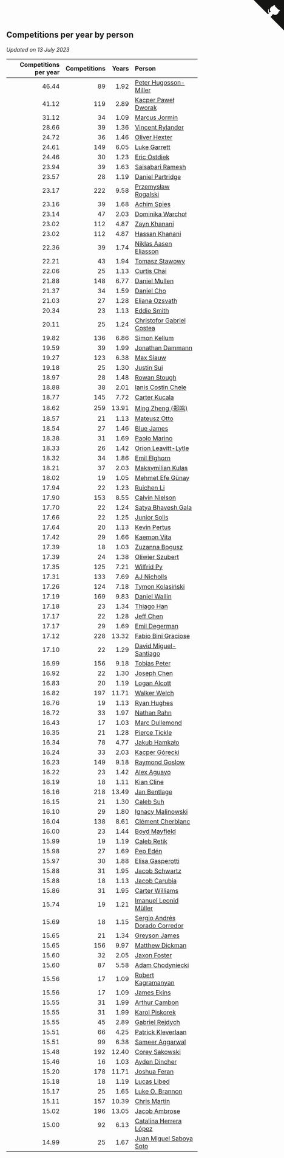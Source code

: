 ## Competitions per year by person

*Updated on 13 July 2023*

| Competitions per year | Competitions | Years | Person |
| ---: | ---: | ---: | :--- |
| 46.44 | 89 | 1.92 | [Peter Hugosson-Miller](https://www.worldcubeassociation.org/persons/2021HUGO01) |
| 41.12 | 119 | 2.89 | [Kacper Paweł Dworak](https://www.worldcubeassociation.org/persons/2020DWOR01) |
| 31.12 | 34 | 1.09 | [Marcus Jormin](https://www.worldcubeassociation.org/persons/2022JORM01) |
| 28.66 | 39 | 1.36 | [Vincent Rylander](https://www.worldcubeassociation.org/persons/2022RYLA01) |
| 24.72 | 36 | 1.46 | [Oliver Hexter](https://www.worldcubeassociation.org/persons/2022HEXT01) |
| 24.61 | 149 | 6.05 | [Luke Garrett](https://www.worldcubeassociation.org/persons/2017GARR05) |
| 24.46 | 30 | 1.23 | [Eric Ostdiek](https://www.worldcubeassociation.org/persons/2022OSTD01) |
| 23.94 | 39 | 1.63 | [Saisabari Ramesh](https://www.worldcubeassociation.org/persons/2021RAME01) |
| 23.57 | 28 | 1.19 | [Daniel Partridge](https://www.worldcubeassociation.org/persons/2022PART02) |
| 23.17 | 222 | 9.58 | [Przemysław Rogalski](https://www.worldcubeassociation.org/persons/2013ROGA02) |
| 23.16 | 39 | 1.68 | [Achim Spies](https://www.worldcubeassociation.org/persons/2021SPIE01) |
| 23.14 | 47 | 2.03 | [Dominika Warchoł](https://www.worldcubeassociation.org/persons/2021WARC01) |
| 23.02 | 112 | 4.87 | [Zayn Khanani](https://www.worldcubeassociation.org/persons/2018KHAN28) |
| 23.02 | 112 | 4.87 | [Hassan Khanani](https://www.worldcubeassociation.org/persons/2018KHAN26) |
| 22.36 | 39 | 1.74 | [Niklas Aasen Eliasson](https://www.worldcubeassociation.org/persons/2021ELIA01) |
| 22.21 | 43 | 1.94 | [Tomasz Stawowy](https://www.worldcubeassociation.org/persons/2021STAW01) |
| 22.06 | 25 | 1.13 | [Curtis Chai](https://www.worldcubeassociation.org/persons/2022CHAI02) |
| 21.88 | 148 | 6.77 | [Daniel Mullen](https://www.worldcubeassociation.org/persons/2016MULL04) |
| 21.37 | 34 | 1.59 | [Daniel Cho](https://www.worldcubeassociation.org/persons/2021CHOD01) |
| 21.03 | 27 | 1.28 | [Eliana Ozsvath](https://www.worldcubeassociation.org/persons/2022OZSV01) |
| 20.34 | 23 | 1.13 | [Eddie Smith](https://www.worldcubeassociation.org/persons/2022SMIT20) |
| 20.11 | 25 | 1.24 | [Christofor Gabriel Costea](https://www.worldcubeassociation.org/persons/2022COST03) |
| 19.82 | 136 | 6.86 | [Simon Kellum](https://www.worldcubeassociation.org/persons/2016KELL12) |
| 19.59 | 39 | 1.99 | [Jonathan Dammann](https://www.worldcubeassociation.org/persons/2021DAMM01) |
| 19.27 | 123 | 6.38 | [Max Siauw](https://www.worldcubeassociation.org/persons/2017SIAU02) |
| 19.18 | 25 | 1.30 | [Justin Sui](https://www.worldcubeassociation.org/persons/2022SUIJ01) |
| 18.97 | 28 | 1.48 | [Rowan Stough](https://www.worldcubeassociation.org/persons/2022STOU01) |
| 18.88 | 38 | 2.01 | [Ianis Costin Chele](https://www.worldcubeassociation.org/persons/2021CHEL01) |
| 18.77 | 145 | 7.72 | [Carter Kucala](https://www.worldcubeassociation.org/persons/2015KUCA01) |
| 18.62 | 259 | 13.91 | [Ming Zheng (郑鸣)](https://www.worldcubeassociation.org/persons/2009ZHEN11) |
| 18.57 | 21 | 1.13 | [Mateusz Otto](https://www.worldcubeassociation.org/persons/2022OTTO01) |
| 18.54 | 27 | 1.46 | [Blue James](https://www.worldcubeassociation.org/persons/2022JAME01) |
| 18.38 | 31 | 1.69 | [Paolo Marino](https://www.worldcubeassociation.org/persons/2021MARI04) |
| 18.33 | 26 | 1.42 | [Orion Leavitt-Lytle](https://www.worldcubeassociation.org/persons/2022LEAV01) |
| 18.32 | 34 | 1.86 | [Emil Elghorn](https://www.worldcubeassociation.org/persons/2021ELGH01) |
| 18.21 | 37 | 2.03 | [Maksymilian Kulas](https://www.worldcubeassociation.org/persons/2021KULA02) |
| 18.02 | 19 | 1.05 | [Mehmet Efe Günay](https://www.worldcubeassociation.org/persons/2022GUNA05) |
| 17.94 | 22 | 1.23 | [Ruichen Li](https://www.worldcubeassociation.org/persons/2022LIRU02) |
| 17.90 | 153 | 8.55 | [Calvin Nielson](https://www.worldcubeassociation.org/persons/2014NIEL03) |
| 17.70 | 22 | 1.24 | [Satya Bhavesh Gala](https://www.worldcubeassociation.org/persons/2022GALA03) |
| 17.66 | 22 | 1.25 | [Junior Solis](https://www.worldcubeassociation.org/persons/2022SOLI03) |
| 17.64 | 20 | 1.13 | [Kevin Pertus](https://www.worldcubeassociation.org/persons/2022PERT01) |
| 17.42 | 29 | 1.66 | [Kaemon Vita](https://www.worldcubeassociation.org/persons/2021VITA01) |
| 17.39 | 18 | 1.03 | [Zuzanna Bogusz](https://www.worldcubeassociation.org/persons/2022BOGU01) |
| 17.39 | 24 | 1.38 | [Oliwier Szubert](https://www.worldcubeassociation.org/persons/2022SZUB01) |
| 17.35 | 125 | 7.21 | [Wilfrid Py](https://www.worldcubeassociation.org/persons/2016PYWI01) |
| 17.31 | 133 | 7.69 | [AJ Nicholls](https://www.worldcubeassociation.org/persons/2015NICH04) |
| 17.26 | 124 | 7.18 | [Tymon Kolasiński](https://www.worldcubeassociation.org/persons/2016KOLA02) |
| 17.19 | 169 | 9.83 | [Daniel Wallin](https://www.worldcubeassociation.org/persons/2013WALL03) |
| 17.18 | 23 | 1.34 | [Thiago Han](https://www.worldcubeassociation.org/persons/2022HANT01) |
| 17.17 | 22 | 1.28 | [Jeff Chen](https://www.worldcubeassociation.org/persons/2022CHEN19) |
| 17.17 | 29 | 1.69 | [Emil Degerman](https://www.worldcubeassociation.org/persons/2021DEGE01) |
| 17.12 | 228 | 13.32 | [Fabio Bini Graciose](https://www.worldcubeassociation.org/persons/2010GRAC02) |
| 17.10 | 22 | 1.29 | [David Miguel-Santiago](https://www.worldcubeassociation.org/persons/2022MIGU02) |
| 16.99 | 156 | 9.18 | [Tobias Peter](https://www.worldcubeassociation.org/persons/2014PETE03) |
| 16.92 | 22 | 1.30 | [Joseph Chen](https://www.worldcubeassociation.org/persons/2022CHEN16) |
| 16.83 | 20 | 1.19 | [Logan Alcott](https://www.worldcubeassociation.org/persons/2022ALCO02) |
| 16.82 | 197 | 11.71 | [Walker Welch](https://www.worldcubeassociation.org/persons/2011WELC01) |
| 16.76 | 19 | 1.13 | [Ryan Hughes](https://www.worldcubeassociation.org/persons/2022HUGH04) |
| 16.72 | 33 | 1.97 | [Nathan Rahn](https://www.worldcubeassociation.org/persons/2021RAHN01) |
| 16.43 | 17 | 1.03 | [Marc Dullemond](https://www.worldcubeassociation.org/persons/2022DULL01) |
| 16.35 | 21 | 1.28 | [Pierce Tickle](https://www.worldcubeassociation.org/persons/2022TICK01) |
| 16.34 | 78 | 4.77 | [Jakub Hamkało](https://www.worldcubeassociation.org/persons/2018HAMK01) |
| 16.24 | 33 | 2.03 | [Kacper Górecki](https://www.worldcubeassociation.org/persons/2021GORE01) |
| 16.23 | 149 | 9.18 | [Raymond Goslow](https://www.worldcubeassociation.org/persons/2014GOSL01) |
| 16.22 | 23 | 1.42 | [Alex Aguayo](https://www.worldcubeassociation.org/persons/2022AGUA01) |
| 16.19 | 18 | 1.11 | [Kian Cline](https://www.worldcubeassociation.org/persons/2022CLIN01) |
| 16.16 | 218 | 13.49 | [Jan Bentlage](https://www.worldcubeassociation.org/persons/2010BENT01) |
| 16.15 | 21 | 1.30 | [Caleb Suh](https://www.worldcubeassociation.org/persons/2022SUHC01) |
| 16.10 | 29 | 1.80 | [Ignacy Malinowski](https://www.worldcubeassociation.org/persons/2021MALI02) |
| 16.04 | 138 | 8.61 | [Clément Cherblanc](https://www.worldcubeassociation.org/persons/2014CHER05) |
| 16.00 | 23 | 1.44 | [Boyd Mayfield](https://www.worldcubeassociation.org/persons/2022MAYF01) |
| 15.99 | 19 | 1.19 | [Caleb Retik](https://www.worldcubeassociation.org/persons/2022RETI01) |
| 15.98 | 27 | 1.69 | [Pep Edén](https://www.worldcubeassociation.org/persons/2021EDEN01) |
| 15.97 | 30 | 1.88 | [Elisa Gasperotti](https://www.worldcubeassociation.org/persons/2021GASP01) |
| 15.88 | 31 | 1.95 | [Jacob Schwartz](https://www.worldcubeassociation.org/persons/2021SCHW01) |
| 15.88 | 18 | 1.13 | [Jacob Carubia](https://www.worldcubeassociation.org/persons/2022CARU02) |
| 15.86 | 31 | 1.95 | [Carter Williams](https://www.worldcubeassociation.org/persons/2021WILL06) |
| 15.74 | 19 | 1.21 | [Imanuel Leonid Müller](https://www.worldcubeassociation.org/persons/2022MULL02) |
| 15.69 | 18 | 1.15 | [Sergio Andrés Dorado Corredor](https://www.worldcubeassociation.org/persons/2022CORR05) |
| 15.65 | 21 | 1.34 | [Greyson James](https://www.worldcubeassociation.org/persons/2022JAME02) |
| 15.65 | 156 | 9.97 | [Matthew Dickman](https://www.worldcubeassociation.org/persons/2013DICK01) |
| 15.60 | 32 | 2.05 | [Jaxon Foster](https://www.worldcubeassociation.org/persons/2021FOST01) |
| 15.60 | 87 | 5.58 | [Adam Chodyniecki](https://www.worldcubeassociation.org/persons/2017CHOD02) |
| 15.56 | 17 | 1.09 | [Robert Kagramanyan](https://www.worldcubeassociation.org/persons/2022KAGR01) |
| 15.56 | 17 | 1.09 | [James Ekins](https://www.worldcubeassociation.org/persons/2022EKIN01) |
| 15.55 | 31 | 1.99 | [Arthur Cambon](https://www.worldcubeassociation.org/persons/2021CAMB01) |
| 15.55 | 31 | 1.99 | [Karol Piskorek](https://www.worldcubeassociation.org/persons/2021PISK01) |
| 15.55 | 45 | 2.89 | [Gabriel Rejdych](https://www.worldcubeassociation.org/persons/2020REJD01) |
| 15.51 | 66 | 4.25 | [Patrick Kleverlaan](https://www.worldcubeassociation.org/persons/2019KLEV01) |
| 15.51 | 99 | 6.38 | [Sameer Aggarwal](https://www.worldcubeassociation.org/persons/2017AGGA01) |
| 15.48 | 192 | 12.40 | [Corey Sakowski](https://www.worldcubeassociation.org/persons/2011SAKO01) |
| 15.46 | 16 | 1.03 | [Ayden Dincher](https://www.worldcubeassociation.org/persons/2022DINC01) |
| 15.20 | 178 | 11.71 | [Joshua Feran](https://www.worldcubeassociation.org/persons/2011FERA01) |
| 15.18 | 18 | 1.19 | [Lucas Libed](https://www.worldcubeassociation.org/persons/2022LIBE02) |
| 15.17 | 25 | 1.65 | [Luke O. Brannon](https://www.worldcubeassociation.org/persons/2021BRAN02) |
| 15.11 | 157 | 10.39 | [Chris Martin](https://www.worldcubeassociation.org/persons/2013MART03) |
| 15.02 | 196 | 13.05 | [Jacob Ambrose](https://www.worldcubeassociation.org/persons/2010AMBR01) |
| 15.00 | 92 | 6.13 | [Catalina Herrera López](https://www.worldcubeassociation.org/persons/2017LOPE31) |
| 14.99 | 25 | 1.67 | [Juan Miguel Saboya Soto](https://www.worldcubeassociation.org/persons/2021SOTO01) |


<a href="https://github.com/jonatanklosko/wca_statistics" class="github-corner" aria-label="View source on Github"><svg width="80" height="80" viewBox="0 0 250 250" style="fill:#151513; color:#fff; position: absolute; top: 0; border: 0; right: 0;" aria-hidden="true"><path d="M0,0 L115,115 L130,115 L142,142 L250,250 L250,0 Z"></path><path d="M128.3,109.0 C113.8,99.7 119.0,89.6 119.0,89.6 C122.0,82.7 120.5,78.6 120.5,78.6 C119.2,72.0 123.4,76.3 123.4,76.3 C127.3,80.9 125.5,87.3 125.5,87.3 C122.9,97.6 130.6,101.9 134.4,103.2" fill="currentColor" style="transform-origin: 130px 106px;" class="octo-arm"></path><path d="M115.0,115.0 C114.9,115.1 118.7,116.5 119.8,115.4 L133.7,101.6 C136.9,99.2 139.9,98.4 142.2,98.6 C133.8,88.0 127.5,74.4 143.8,58.0 C148.5,53.4 154.0,51.2 159.7,51.0 C160.3,49.4 163.2,43.6 171.4,40.1 C171.4,40.1 176.1,42.5 178.8,56.2 C183.1,58.6 187.2,61.8 190.9,65.4 C194.5,69.0 197.7,73.2 200.1,77.6 C213.8,80.2 216.3,84.9 216.3,84.9 C212.7,93.1 206.9,96.0 205.4,96.6 C205.1,102.4 203.0,107.8 198.3,112.5 C181.9,128.9 168.3,122.5 157.7,114.1 C157.9,116.9 156.7,120.9 152.7,124.9 L141.0,136.5 C139.8,137.7 141.6,141.9 141.8,141.8 Z" fill="currentColor" class="octo-body"></path></svg></a><style>.github-corner:hover .octo-arm{animation:octocat-wave 560ms ease-in-out}@keyframes octocat-wave{0%,100%{transform:rotate(0)}20%,60%{transform:rotate(-25deg)}40%,80%{transform:rotate(10deg)}}@media (max-width:500px){.github-corner:hover .octo-arm{animation:none}.github-corner .octo-arm{animation:octocat-wave 560ms ease-in-out}}</style>
